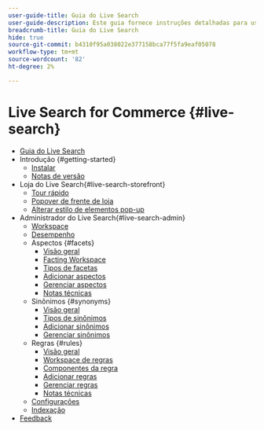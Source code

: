 ```yaml
---
user-guide-title: Guia do Live Search
user-guide-description: Este guia fornece instruções detalhadas para usar o Live Search da Adobe Commerce.
breadcrumb-title: Guia do Live Search
hide: true
source-git-commit: b4310f95a038022e377158bca77f5fa9eaf05078
workflow-type: tm+mt
source-wordcount: '82'
ht-degree: 2%

---
```


# Live Search for Commerce {#live-search}

- [Guia do Live Search](overview.md)
- Introdução {#getting-started}
   - [Instalar](install.md)
   - [Notas de versão](release-notes.md)
- Loja do Live Search{#live-search-storefront}
   - [Tour rápido](quick-tour.md)
   - [Popover de frente de loja](storefront-popover.md)
   - [Alterar estilo de elementos pop-up](storefront-popover-styling.md)
- Administrador do Live Search{#live-search-admin}
   - [Workspace](workspace.md)
   - [Desempenho](performance.md)
   - Aspectos {#facets}
      - [Visão geral](facets.md)
      - [Facting Workspace](faceting-workspace.md)
      - [Tipos de facetas](facets-type.md)
      - [Adicionar aspectos](facets-add.md)
      - [Gerenciar aspectos](facets-manage.md)
      - [Notas técnicas](facet-technical-notes.md)
   - Sinônimos {#synonyms}
      - [Visão geral](synonyms.md)
      - [Tipos de sinônimos](synonyms-type.md)
      - [Adicionar sinônimos](synonyms-add.md)
      - [Gerenciar sinônimos](synonyms-manage.md)
   - Regras {#rules}
      - [Visão geral](rules.md)
      - [Workspace de regras](rules-workspace.md)
      - [Componentes da regra](rule-components.md)
      - [Adicionar regras](rules-add.md)
      - [Gerenciar regras](rules-manage.md)
      - [Notas técnicas](rule-technical-notes.md)
   - [Configurações](settings.md)
   - [Indexação](indexing.md)
- [Feedback](feedback.md)